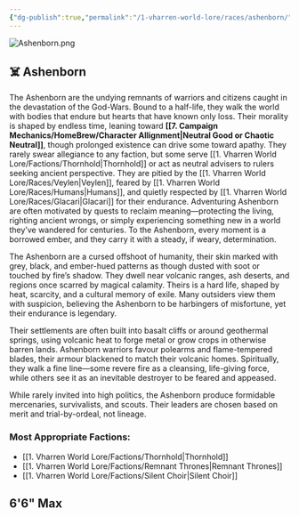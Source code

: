 ```yaml
---
{"dg-publish":true,"permalink":"/1-vharren-world-lore/races/ashenborn/"}
---
```


![Ashenborn.png](/img/user/z.%20Assets/Ashenborn.png)
## ☠️ **Ashenborn**

The Ashenborn are the undying remnants of warriors and citizens caught in the devastation of the God-Wars. Bound to a half-life, they walk the world with bodies that endure but hearts that have known only loss. Their morality is shaped by endless time, leaning toward **[[7. Campaign Mechanics/HomeBrew/Character Allignment\|Neutral Good or Chaotic Neutral]]**, though prolonged existence can drive some toward apathy. They rarely swear allegiance to any faction, but some serve [[1. Vharren World Lore/Factions/Thornhold\|Thornhold]] or act as neutral advisers to rulers seeking ancient perspective. They are pitied by the [[1. Vharren World Lore/Races/Veylen\|Veylen]], feared by [[1. Vharren World Lore/Races/Humans\|Humans]], and quietly respected by [[1. Vharren World Lore/Races/Glacari\|Glacari]] for their endurance. Adventuring Ashenborn are often motivated by quests to reclaim meaning—protecting the living, righting ancient wrongs, or simply experiencing something new in a world they’ve wandered for centuries. To the Ashenborn, every moment is a borrowed ember, and they carry it with a steady, if weary, determination.

The Ashenborn are a cursed offshoot of humanity, their skin marked with grey, black, and ember-hued patterns as though dusted with soot or touched by fire’s shadow. They dwell near volcanic ranges, ash deserts, and regions once scarred by magical calamity. Theirs is a hard life, shaped by heat, scarcity, and a cultural memory of exile. Many outsiders view them with suspicion, believing the Ashenborn to be harbingers of misfortune, yet their endurance is legendary.

Their settlements are often built into basalt cliffs or around geothermal springs, using volcanic heat to forge metal or grow crops in otherwise barren lands. Ashenborn warriors favour polearms and flame-tempered blades, their armour blackened to match their volcanic homes. Spiritually, they walk a fine line—some revere fire as a cleansing, life-giving force, while others see it as an inevitable destroyer to be feared and appeased.

While rarely invited into high politics, the Ashenborn produce formidable mercenaries, survivalists, and scouts. Their leaders are chosen based on merit and trial-by-ordeal, not lineage.

### **Most Appropriate Factions:**
- [[1. Vharren World Lore/Factions/Thornhold\|Thornhold]]
- [[1. Vharren World Lore/Factions/Remnant Thrones\|Remnant Thrones]]
- [[1. Vharren World Lore/Factions/Silent Choir\|Silent Choir]]

6'6" Max
---
